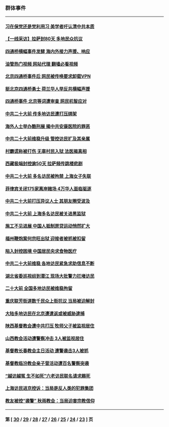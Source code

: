 ### 群体事件
---
#### [习在保党还是党利用习 美学者吁认清中共本质](../../pages/ncid279/n13857367.md?11130845) 
#### [【一线采访】拉萨封80天 多地民众抗议](../../pages/ncid279/n13853861.md?11130845) 
#### [四通桥横幅事件发酵 海内外接力声援、响应](../../pages/ncid279/n13849373.md?11130845) 
#### [油管热门视频 网站代理 翻墙必看视频](http://150.230.27.170:81/youtube.html?11130845)
#### [北京四通桥事件后 网民被传唤要求卸载VPN](../../pages/ncid279/n13847833.md?11130845) 
#### [挺北京四通桥勇士 荷兰华人举反共横幅声援](../../pages/ncid279/n13846812.md?11130845) 
#### [四通桥事件 北京等词遭审查 网民机智应对](../../pages/ncid279/n13845578.md?11130845) 
#### [中共二十大前 传多地访民遭打压绑架](../../pages/ncid279/n13843740.md?11130845) 
#### [海外人士举办酷刑展 揭中共安康医院的罪恶](../../pages/ncid279/n13842499.md?11130845) 
#### [中共二十大前维稳升级 管控访民扩及其亲属](../../pages/ncid279/n13842240.md?11130845) 
#### [村霸谎称被打伤 无辜村民入狱 法医揭真相](../../pages/ncid279/n13838149.md?11130845) 
#### [西藏极端封控逾50天 拉萨频传跳楼悲剧](../../pages/ncid279/n13836551.md?11130845) 
#### [中共二十大前 多名访民被拘禁 上海女子失联](../../pages/ncid279/n13834363.md?11130845) 
#### [菲律宾关闭175家离岸赌场 4万华人面临驱逐](../../pages/ncid279/n13833169.md?11130845) 
#### [中共二十大前打压异议人士 其朋友圈受波及](../../pages/ncid279/n13833136.md?11130845) 
#### [中共二十大前 上海多名访民被关进黑监狱](../../pages/ncid279/n13829500.md?11130845) 
#### [施工不见进展 中国人抵制房贷运动悄然扩大](../../pages/ncid279/n13828435.md?11130845) 
#### [福州鞭炮案何宗旺出狱 迎接者被抓被扣留](../../pages/ncid279/n13824304.md?11130845) 
#### [陷入封控困境 中国居民央求食物医疗](../../pages/ncid279/n13823589.md?11130845) 
#### [中共二十大前维稳 各地访民紧急求助信息不断](../../pages/ncid279/n13822888.md?11130845) 
#### [湖北省委巡视组到潜江 现场大批警力拦堵访民](../../pages/ncid279/n13820243.md?11130845) 
#### [二十大前 全国多地访民被维稳拘留](../../pages/ncid279/n13819431.md?11130845) 
#### [重庆联芳街道数千民众上街抗议 当局被迫解封](../../pages/ncid279/n13812220.md?11130845) 
#### [大陆多地访民在北京遭遣返或被威胁逮捕](../../pages/ncid279/n13812104.md?11130845) 
#### [陕西基督教会遭中共打压 牧师父子被监视居住](../../pages/ncid279/n13811611.md?11130845) 
#### [山西教会活动遭警察冲击 3人被监视居住](../../pages/ncid279/n13808966.md?11130845) 
#### [基督教长春教会主日活动 遭警袭击3人被抓](../../pages/ncid279/n13806935.md?11130845) 
#### [基督教临汾教会亲子营活动遭百名警察突袭](../../pages/ncid279/n13806527.md?11130845) 
#### [“越访越冤 生不如死”六老访民联名请求赐死](../../pages/ncid279/n13805907.md?11130845) 
#### [上海访民进京控诉：当局是反人类的犯罪集团](../../pages/ncid279/n13803858.md?11130845) 
#### [教友被控“袭警” 秋雨教会：当局迫害宗教信仰](../../pages/ncid279/n13803563.md?11130845) 

---
#### 第 [ [30](./30.md?11130845) / [29](./29.md?11130845) / [28](./28.md?11130845) / [27](./27.md?11130845) / [26](./26.md?11130845) / [25](./25.md?11130845) / [24](./24.md?11130845) / [23](./23.md?11130845) ] 页
